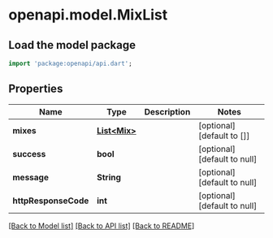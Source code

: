 # openapi.model.MixList

## Load the model package
```dart
import 'package:openapi/api.dart';
```

## Properties
Name | Type | Description | Notes
------------ | ------------- | ------------- | -------------
**mixes** | [**List&lt;Mix&gt;**](Mix.md) |  | [optional] [default to []]
**success** | **bool** |  | [optional] [default to null]
**message** | **String** |  | [optional] [default to null]
**httpResponseCode** | **int** |  | [optional] [default to null]

[[Back to Model list]](../README.md#documentation-for-models) [[Back to API list]](../README.md#documentation-for-api-endpoints) [[Back to README]](../README.md)


